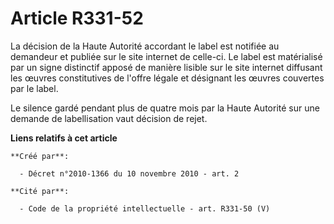 # Article R331-52

La décision de la Haute Autorité accordant le label est notifiée au demandeur et publiée sur le site internet de celle-ci. Le
label est matérialisé par un signe distinctif apposé de manière lisible sur le site internet diffusant les œuvres
constitutives de l'offre légale et désignant les œuvres couvertes par le label. 

Le silence gardé pendant plus de quatre mois par la Haute Autorité sur une demande de labellisation vaut décision de rejet.

**Liens relatifs à cet article**

	**Créé par**:

	  - Décret n°2010-1366 du 10 novembre 2010 - art. 2

	**Cité par**:

	  - Code de la propriété intellectuelle - art. R331-50 (V)
